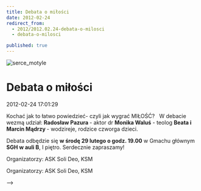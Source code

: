 ```yaml
---
title: Debata o miłości
date: 2012-02-24
redirect_from: 
  - 2012/2012.02.24-debata-o-milosci
  - debata-o-milosci

published: true
---
```



![serce_motyle](images/stories/grafiki/serce_motyle.jpg)

# Debata o miłości

<time>2012-02-24 17:01:29</time>



Kochać jak to łatwo powiedzieć- czyli jak wygrać MIŁOŚĆ?
 
W debacie wezmą udział:
**Radosław Pazura&nbsp;**- aktor
dr **Monika Waluś** - teolog
**Beata i Marcin Mądrzy&nbsp;**- wodzireje, rodzice czworga dzieci.

Debata odbędzie się **w środę 29 lutego o godz. 19.00** w Gmachu głównym **SGH w auli B**, I piętro.
Serdecznie zapraszamy!
 

<!--{{intro-break}}-->

Organizatorzy: ASK Soli Deo, KSM


<!--CONTENT FROM OLD SERVER (jos before 2013): 

Kochać jak to łatwo powiedzieć- czyli jak wygrać MIŁOŚĆ?


 


W debacie wezmą udział:


**Radosław Pazura&nbsp;**- aktor


dr **Monika Waluś** - teolog
**Beata i Marcin Mądrzy&nbsp;**- wodzireje, rodzice czworga dzieci.

Debata odbędzie się **w środę 29 lutego o godz. 19.00** w Gmachu głównym **SGH w auli B**, I piętro.


Serdecznie zapraszamy!


 


<!--{{intro-break}}-->


Organizatorzy: ASK Soli Deo, KSM

-->

<!--{{json:{"created_date":"2012-02-24 17:01:29","publish_down":"0000-00-00 00:00:00","id":"1069"}}}-->